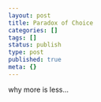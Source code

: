 ```yaml
---
layout: post
title: Paradox of Choice
categories: []
tags: []
status: publish
type: post
published: true
meta: {}
---
```

why more is less...
